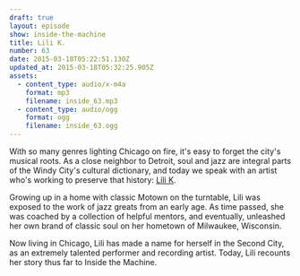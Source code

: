 ```yaml
---
draft: true
layout: episode
show: inside-the-machine
title: Lili K.
number: 63
date: 2015-03-18T05:22:51.130Z
updated_at: 2015-03-18T05:32:25.905Z
assets:
  - content_type: audio/x-m4a
    format: mp3
    filename: inside_63.mp3
  - content_type: audio/ogg
    format: ogg
    filename: inside_63.ogg
---
```

With so many genres lighting Chicago on fire, it's easy to forget the city's musical roots. As a close neighbor to Detroit, soul and jazz are integral parts of the Windy City's cultural dictionary, and today we speak with an artist who's working to preserve that history: [Lili K](http://lilikmusic.com).

Growing up in a home with classic Motown on the turntable, Lili was exposed to the work of jazz greats from an early age. As time passed, she was coached by a collection of helpful mentors, and eventually, unleashed her own brand of classic soul on her hometown of Milwaukee, Wisconsin.

Now living in Chicago, Lili has made a name for herself in the Second City, as an extremely talented performer and recording artist. Today, Lili recounts her story thus far to Inside the Machine.